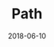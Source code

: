 ---
layout: post
title: Path
image: /public/photos/path.jpg
caption: Off the beaten track in a Grey Lynn park
date: 2018-06-10
tags: []
---